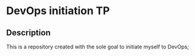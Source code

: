 # DevOps initiation TP

## Description

This is a repository created with the sole goal to initiate myself to DevOps;
